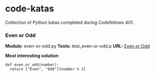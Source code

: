 # code-katas
Collection of Python katas completed during Codefellows 401.

### Even or Odd
**Module:** even-or-odd.py
**Tests:** test_even-or-odd.p
**URL:** [Even or Odd](https://www.cyodewars.com/kata/53da3dbb4a5168369a0000fe/train/python)

**Most interesting solution**
```
def even_or_odd(number):
  return ["Even", "Odd"][number % 2]
```